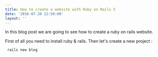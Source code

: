 ```yaml
---
title: How to create a website with Ruby on Rails 5
date: '2016-07-28 22:50:00'
layout: ''
---
```

In this blog post we are going to see how to create a ruby on rails website.

First of all you need to install ruby & rails. Then let's create a new project :


     rails new blog 
 
